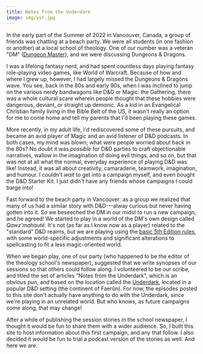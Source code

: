 ```yaml
---
title: Notes from the Underdark
image: img/yvr.jpg
---
```


In the early part of the Summer of 2022 in Vancouver, Canada, a group of friends was chatting at
a beach party. We were all students (in one fashion or another) at a local school of theology. One
of our number was a veteran "DM" ([Dungeon Master](https://en.wikipedia.org/wiki/Dungeon_Master)),
and we were discussing Dungeons & Dragons.

I was a lifelong fantasy nerd, and had spent countless days playing fantasy role-playing video
games, like World of Warcraft. Because of how and where I grew up, however, I had largely missed
the Dungeons & Dragons wave. You see, back in the 80s and early 90s, when I was inclined to jump on
the various nerdy bandwagons like D&D or Magic: the Gathering, there was a whole cultural scare
wherein people thought that these hobbies were dangerous, deviant, or straight up demonic. As a kid
in an Evangelical Christian family living in the Bible Belt of the US, it wasn't really an option
for me to come home and tell my parents that I'd been playing these games.

More recently, in my adult life, I'd rediscovered some of these pursuits, and became an avid player
of Magic and an avid listener of D&D podcasts. In both cases, my mind was blown; what were people
worried about back in the 80s? No doubt it was _possible_ for D&D parties to craft objectionable
narratives, wallow in the imagination of doing evil things, and so on, but that was not at all what
the normal, everyday experience of playing D&D was like! Instead, it was all about creativity,
camaraderie, teamwork, imagination, and humour. I couldn't _wait_ to get into a campaign myself,
and even bought the D&D Starter Kit. I just didn't have any friends whose campaigns I could barge
into!

Fast forward to the beach party in Vancouver: as a group we realized that many of us had a similar
story with D&D---alway curious but never having gotten into it. So we beseeched the DM in our midst
to run a new campaign, and he agreed! We started to play in a world of the DM's own design called
_Qawz'mahautë_. It's not (as far as I know now as a player) related to the "standard" D&D realms,
but we are playing using the [basic 5th Edition
rules](https://dnd.wizards.com/what-is-dnd/basic-rules), with some world-specific adjustments and
significant alterations to spellcasting to fit a less magic-oriented world.

When we began play, one of our party (who happened to be the editor of the theology school's
newspaper), suggested that we write synopses of our sessions so that others could follow along.
I volunteered to be our scribe, and titled the set of articles "Notes from the Underdark", which is
an obvious pun, and based on the location called the
[Underdark](https://forgottenrealms.fandom.com/wiki/Underdark), located in a popular D&D setting
(the continent of Faerûn). For now, the episodes posted to this site don't actually have anything
to do with the Underdark, since we're playing in an unrelated world. But who knows, as future
campaigns come along, that may change!

After a while of publishing the session stories in the school newspaper, I thought it would be fun
to share them with a wider audience. So, I built this site to host information about this first
campaign, and any that follow. I also decided it would be fun to trial a podcast version of the
stories as well. And here we are.
